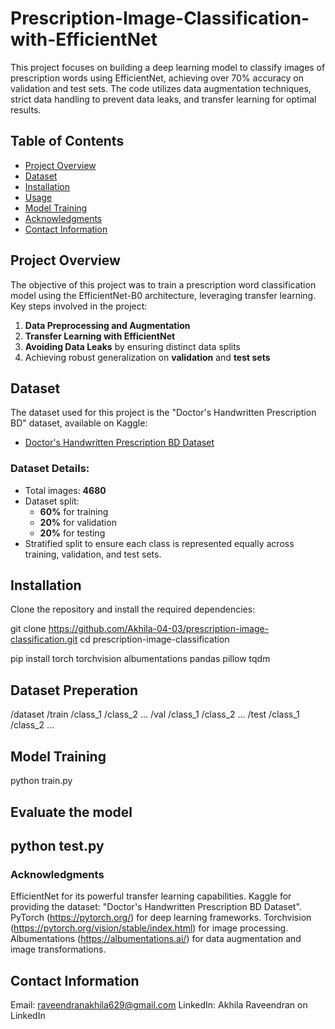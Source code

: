 # Prescription-Image-Classification-with-EfficientNet

This project focuses on building a deep learning model to classify images of prescription words using EfficientNet, achieving over 70% accuracy on validation and test sets. The code utilizes data augmentation techniques, strict data handling to prevent data leaks, and transfer learning for optimal results.

## Table of Contents

- [Project Overview](#project-overview)
- [Dataset](#dataset)
- [Installation](#installation)
- [Usage](#usage)
- [Model Training](#model-training)
- [Acknowledgments](#acknowledgments)
- [Contact Information](#contact-information)

## Project Overview

The objective of this project was to train a prescription word classification model using the EfficientNet-B0 architecture, leveraging transfer learning. Key steps involved in the project:

1. **Data Preprocessing and Augmentation**
2. **Transfer Learning with EfficientNet**
3. **Avoiding Data Leaks** by ensuring distinct data splits
4. Achieving robust generalization on **validation** and **test sets**

## Dataset

The dataset used for this project is the "Doctor's Handwritten Prescription BD" dataset, available on Kaggle:

- [Doctor's Handwritten Prescription BD Dataset](https://www.kaggle.com/datasets/mamun1113/doctors-handwritten-prescription-bd-dataset/data)

### Dataset Details:

- Total images: **4680**
- Dataset split:
  - **60%** for training
  - **20%** for validation
  - **20%** for testing
- Stratified split to ensure each class is represented equally across training, validation, and test sets.

## Installation

Clone the repository and install the required dependencies:

git clone https://github.com/Akhila-04-03/prescription-image-classification.git
cd prescription-image-classification

pip install torch torchvision albumentations pandas pillow tqdm

## Dataset Preperation
/dataset
    /train
        /class_1
        /class_2
        ...
    /val
        /class_1
        /class_2
        ...
    /test
        /class_1
        /class_2
        ...
## Model Training

python train.py


## Evaluate the model

python test.py
----


### Acknowledgments
EfficientNet for its powerful transfer learning capabilities.
Kaggle for providing the dataset: "Doctor's Handwritten Prescription BD Dataset".
PyTorch (https://pytorch.org/) for deep learning frameworks.
Torchvision (https://pytorch.org/vision/stable/index.html) for image processing.
Albumentations (https://albumentations.ai/) for data augmentation and image transformations.

## Contact Information
Email: raveendranakhila629@gmail.com
LinkedIn: Akhila Raveendran on LinkedIn


